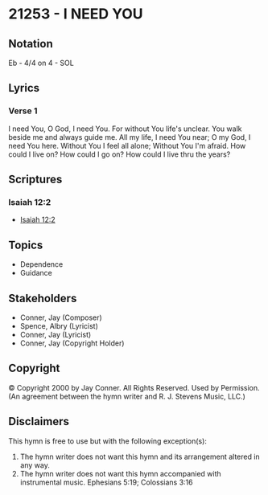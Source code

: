 # 21253 - I NEED YOU

## Notation

Eb - 4/4 on 4 - SOL

## Lyrics

### Verse 1

I need You, O God, I need You. For without You life's unclear. You walk beside me and always guide me. All my life, I need You near; O my God, I need You here. Without You I feel all alone; Without You I'm afraid. How could I live on? How could I go on? How could I live thru the years? 


## Scriptures

### Isaiah 12:2

- [Isaiah 12:2](https://www.biblegateway.com/passage/?search=Isaiah%2012%3A2)


## Topics

- Dependence
- Guidance

## Stakeholders

- Conner, Jay (Composer)
- Spence, Albry (Lyricist)
- Conner, Jay (Lyricist)
- Conner, Jay (Copyright Holder)

## Copyright

© Copyright 2000 by Jay Conner. All Rights Reserved. Used by Permission.
(An agreement between the hymn writer and R. J. Stevens Music, LLC.)

## Disclaimers

This hymn is free to use but with the following exception(s):
1. The hymn writer does not want this hymn and its arrangement altered in any way.
2. The hymn writer does not want this hymn accompanied with instrumental music.
Ephesians 5:19; Colossians 3:16

